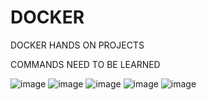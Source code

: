 # DOCKER
DOCKER HANDS ON PROJECTS

COMMANDS NEED TO BE LEARNED

![image](https://github.com/user-attachments/assets/0cf9760f-755d-4c07-abbe-6c20c9687dae)
![image](https://github.com/user-attachments/assets/e43ee9ff-2163-45b8-8656-235993f49a8b)
![image](https://github.com/user-attachments/assets/6d098ab7-7d81-4a72-beb4-d516e93e8ac2)
![image](https://github.com/user-attachments/assets/335b1309-a303-48d3-870c-ff18a3dc7c21)
![image](https://github.com/user-attachments/assets/9e49a638-84ab-47c1-ab0c-83ae17168d41)




